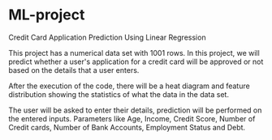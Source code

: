 # ML-project
Credit Card Application Prediction Using Linear Regression


This project has a numerical data set with 1001 rows. 
In this project, we will predict whether a user's application
for a credit card will be approved or not based on the details
that a user enters.

After the execution of the code, there will be a heat diagram
and feature distribution showing the statistics of what the
data in the data set.

The user will be asked to enter their details, prediction
will be performed on the entered inputs.
Parameters like Age, Income, Credit Score, Number of Credit cards,
Number of Bank Accounts, Employment Status and Debt.
